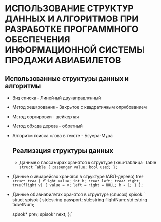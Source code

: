 # ИСПОЛЬЗОВАНИЕ СТРУКТУР ДАННЫХ И АЛГОРИТМОВ ПРИ РАЗРАБОТКЕ ПРОГРАММНОГО ОБЕСПЕЧЕНИЯ ИНФОРМАЦИОННОЙ СИСТЕМЫ ПРОДАЖИ АВИАБИЛЕТОВ
## Использованные структуры данных и алгоритмы
- Вид списка - Линейный двунаправленный
- Метод хеширования - Закрытое с квадратичным опробованием
- Метод сортировки - шейкерная
- Метод обхода дерева - обратный
- Алгоритм поиска слова в тексте - Боуера-Мура

  ## Реализация структуры данных
  - Данные о пассажирах хранятся в структуре (хеш-таблица) Table
`  struct Table {
    passenger value;
    bool used;
};`
- Данные о авиарейсах хранятся в структуре (АВЛ-дерево) tree
`  struct tree {
    flight value;
    int h;
    tree* left;
    tree* right;
    tree(flight v)
    {
        value = v;
        left = right = NULL;
        h = 1;
    }
};`
- Данные об авиабилетах хранятся в структуре (список) spisok.
`  struct spisok {
    std::string passport;
    std::string flightNum;
    std::string ticketNum;

    spisok* prev;
    spisok* next;
};`


